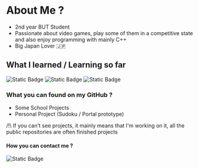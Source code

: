 # About Me ?

- 2nd year BUT Student
- Passionate about video games, play some of them in a competitive state and also enjoy programming with mainly C++
- Big Japan Lover 🇯🇵

## What I learned / Learning so far

![Static Badge](https://img.shields.io/badge/C%2B%2B-blue?logo=cplusplus)
![Static Badge](https://img.shields.io/badge/JavaScript-yellow?logo=javascript)
![Static Badge](https://img.shields.io/badge/C-purple?logo=c)


### What you can found on my GitHub ?
- Some School Projects
- Personal Project (Sudoku / Portal prototype)

/!\ If you can't see projects, it mainly means that I'm working on it, all the public repositories are often finished projects

#### How you can contact me ?
![Static Badge](https://img.shields.io/badge/vaporr-cyan?logo=discord)




